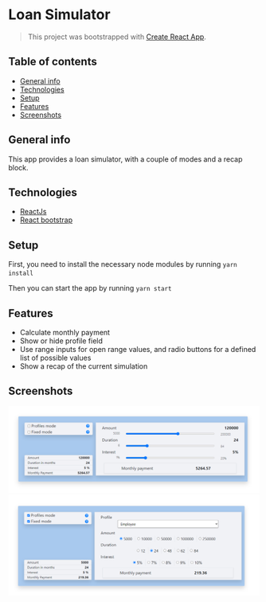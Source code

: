  
# Loan Simulator
> This project was bootstrapped with [Create React App](https://github.com/facebook/create-react-app).

## Table of contents
* [General info](#general-info)
* [Technologies](#technologies)
* [Setup](#setup)
* [Features](#features)
* [Screenshots](#screenshots)

## General info
This app provides a loan simulator, with a couple of modes and a recap block.
 
## Technologies
* [ReactJs](https://react-bootstrap.github.io/)
* [React bootstrap](https://react-bootstrap.github.io/)

## Setup
First, you need to install the necessary node modules by running
`yarn install`

Then you can start the app by running
`yarn start`

## Features
* Calculate monthly payment 
* Show or hide profile field
* Use range inputs for open range values, and radio buttons for a defined list of possible values
* Show a recap of the current simulation

## Screenshots
![Screenshot_1](./screenshots/loan_simulator.png)
![Screenshot_2](./screenshots/loan_simulator_modes.png)